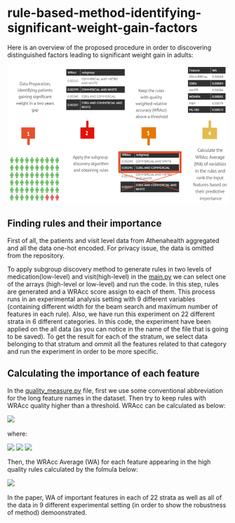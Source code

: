 # rule-based-method-identifying-significant-weight-gain-factors

Here is an overview of the proposed procedure in order to discovering distinguished factors leading to significant weight gain in adults:

![](graphic.PNG)


## Finding rules and their importance
First of all, the patients and visit level data from Athenahealth aggregated and all the data one-hot encoded. For privacy issue, the data is omitted from the repository.


To apply subgroup discovery method to generate rules in two levels of medication(low-level) and visit(high-level) in the [main.py](main.py)
we can select one of the arrays (high-level or low-level) and run the code. In this step, rules are generated and a WRAcc score assign to each of them. This process runs in an experimental analysis setting with 9 different variables (containing different width for the beam search and maximum number of features in each rule). Also, we have run this experiment on 22 different strata in 6 different categories. In this code, the experiment have been applied on the all data (as you can notice in the name of the file that is going to be saved). To get the result for each of the stratum, we select data belonging to that stratum and ommit all the features related to that category and run the experiment in order to be more specific.


## Calculating the importance of each feature
In the [quality_measure.py](quality_measure.py) file, first we use some conventional abbreviation for the long feature names in the dataset. Then try to keep rules with WRAcc quality higher than a threshold. WRAcc can be calculated as below:


<img src="https://render.githubusercontent.com/render/math?math=WRAcc=Support \times (Confidence - Expected \  Confidence)">

where:

<img src="https://render.githubusercontent.com/render/math?math=Support = subgroup \ Size / dataset \ Size">
<img src="https://render.githubusercontent.com/render/math?math=Confidence =  positive \ Number \ in \ Subgroup / subgroup \ Size">
<img src="https://render.githubusercontent.com/render/math?math=Expected \ Confidence = positive \ Number \ in \ Subgroup / dataset \ Size">

Then, the WRAcc Average (WA) for each feature appearing in the high quality rules calculated by the folmula below:

<img src="https://render.githubusercontent.com/render/math?math=A_{W}(f_{i})=(\sum_{rules \ with \ f_{i}} WRAcc)/(\ Number \ of \ rules \ with \ f_{i})">

In the paper, WA of important features in each of 22 strata as well as all of the data in 9 different experimental setting (in order to show the robustness of method) demoonstrated. 
